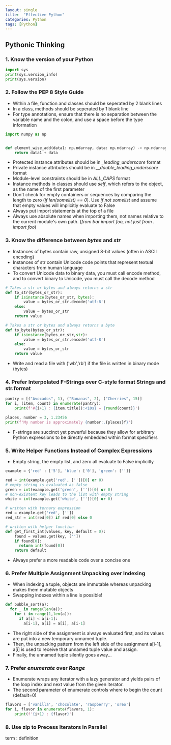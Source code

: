 ```yaml
---
layout: single
title:  "Effective Python"
categories: Python
tags: [Python]
---
```

## Pythonic Thinking

### 1. Know the version of your Python
```python
import sys
print(sys.version_info)
print(sys.version)
```


### 2. Follow the PEP 8 Style Guide

- Within a file, function and classes should be seperated by 2 blank lines
- In a class, methods should be seperated by 1 blank line
- For type annotations, ensure that there is no separation between the variable name and the colon, and use a space before the type information

```python
import numpy as np


def element_wise_add(data1: np.ndarray, data: np.ndarray) -> np.ndarray:
    return data1 + data
```

- Protected instance attributes should be in *_leading_underscore* format
- Private instance attributes should be in *__double_leading_underscore* format
- Module-level constraints should be in *ALL_CAPS* format
- Instance methods in classes should use *self*, which refers to the object, as the name of the first parameter
- Don't check for empty containers or sequences by comparing the length to zero (*if len(somelist) == 0*). Use *if not somelist* and assume that empty values will implicitly evaluate to False
- Always put import statements at the top of a file
- Always use absolute names when importing them, not names relative to the current module's own path. (*from bar import foo, not just from . import foo*)


### 3. Know the difference between *bytes* and *str*
- Instances of bytes contain raw, unsigned 8-bit values (often in ASCII encoding)
- Instances of str contain Unicode code points that represent textual characters from human language
- To convert Unicode data to binary data, you must call encode method, and to convert binary to Unicode, you must call the decode method

```python
# Takes a str or bytes and always returns a str
def to_str(bytes_or_str):
    if isinstance(bytes_or_str, bytes):
        value = bytes_or_str.decode('utf-8')
    else:
        value = bytes_or_str
    return value

# Takes a str or bytes and always returns a byte
def to_byte(bytes_or_str):
    if isinstance(bytes_or_str,str):
        value = bytes_or_str.encode('utf-8')
    else:
        value = bytes_or_str
    return value
```

- Write and read a file with ('wb','rb') if the file is written in binary mode (bytes)

### 4. Prefer Interpolated F-Strings over C-style format Strings and str.format

```python
pantry = [("Avocados", 1), ("Bananas", 2), ("Cherries", 15)]
for i, (item, count) in enumerate(pantry):
    print(f'#{i+1} : {item.title():<10s} = {round(count)}')

places, number = 3, 1.23456
print(f'My number is approximately {number:.{places}f}')
```

- F-strings are succinct yet powerful because they allow for arbitrary Python expressions to be directly embedded within format specifiers

### 5. Write Helper Functions Instead of Complex Expressions

- Empty string, the empty list, and zero all evaluate to False implicitly

```python
example = {'red' : ['5'], 'blue': ['0'], 'green': ['']}

red = int(example.get('red', [''])[0] or 0)
# empty string is evaluated as false
green = int(example.get('green', [''])[0] or 0)
# non-existent key leads to the list with empty string
white = int(example.get('white', [''])[0] or 0) 

# written with ternary expression 
red = example.get('red', [''])
red_str = int(red[0]) if red[0] else 0

# written with helper function
def get_first_int(values, key, default = 0):
    found = values.get(key, [''])
    if found[0]:
      return int(found[0])
    return default
```

- Always prefer a more readable code over a concise one 


### 6. Prefer Multiple Assignment Unpacking over Indexing

- When indexing a tuple, objects are immutable whereas unpacking makes them mutable objects
- Swapping indexes within a line is possible!

```python
def bubble_sort(a):
  for _ in range(len(a)):
    for i in range(1,len(a)):
      if a[i] < a[i-1]:
        a[i-1], a[i] = a[i], a[i-1]
```

- The right side of the assignment is always evaluated first, and its values are put into a new temporary unnamed tuple.
- Then, the unpacking pattern from the left side of the assignment a[i-1], a[i] is used to receive that unnamed tuple value and assign.
- Finally, the unnamed tuple silently goes away...

### 7. Prefer *enumerate* over *Range*

- Enumerate wraps any iterator with a lazy generator and yields pairs of the loop index and next value from the given iterator.
- The second parameter of enumerate controls where to begin the count (default=0)

```python
flavors = ['vanilla', 'chocolate', 'raspberry', 'oreo']
for i, flavor in enumerate(flavors, 1): 
    print(f'{i+1} : {flavor}')
```

### 8. Use zip to Precess Iterators in Parallel



term
: definition